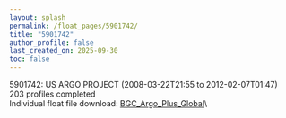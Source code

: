```yaml
---
layout: splash
permalink: /float_pages/5901742/
title: "5901742"
author_profile: false
last_created_on: 2025-09-30
toc: false
---
```

 
5901742: US ARGO PROJECT (2008-03-22T21:55 to 2012-02-07T01:47)\
203 profiles completed\
Individual float file download: [BGC_Argo_Plus_Global](https://ftp.soest.hawaii.edu/bgc_argo_plus/Individual_Floats/outliers_removed/5901742_Sprof_processed.nc)\

